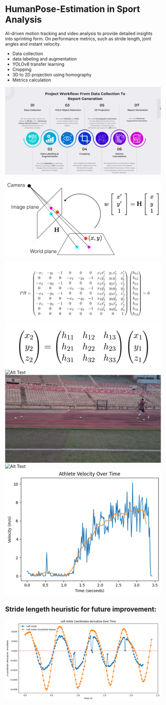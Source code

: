 # HumanPose-Estimation in Sport Analysis

AI-driven motion tracking and video analysis to provide detailed insights into sprinting form. On performance metrics, such as stride length, joint angles and instant velocity.

- Data collection
- data labeling and augmentation
- YOLOv8 transfer learning
- Cropping
- 3D to 2D projection using homography
- Metrics calculation



![Alt Text](./Static/png.png)

![Alt Text](./Static/image(1).png)

![Alt Text](./Static/image(2).png)
![Alt Text](./Static/image(3).png)
![Alt Text](./Static/image.png)
![Alt Text](./Static/Screenshot2024-06-10--084327.png)
![Alt Text](./Static/PoseEstimationdemoreadme-ezgif.com-optimize.gif)
![Alt Text](./Static/image(4).png)

## Stride lengeth heuristic for future improvement:

![Alt Text](./Static/StrideLengthHeuristic.png)
